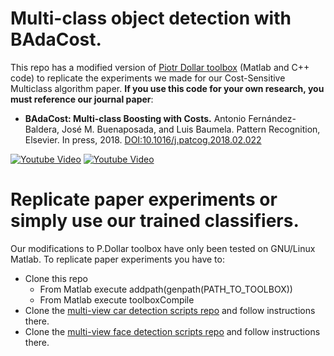 # Multi-class object detection with BAdaCost.

This repo has a modified version of [Piotr Dollar toolbox](http://vision.ucsd.edu/~pdollar/toolbox/doc/) (Matlab and C++ code) to replicate the experiments we made for our Cost-Sensitive Multiclass algorithm paper. **If you use this code for your own research, you must reference our journal paper**:
  
  * **BAdaCost: Multi-class Boosting with Costs.**
   Antonio Fernández-Baldera, José M. Buenaposada, and Luis Baumela.
   Pattern Recognition, Elsevier. In press, 2018.
   [DOI:10.1016/j.patcog.2018.02.022](https://doi.org/10.1016/j.patcog.2018.02.022)

 
   [![Youtube Video](https://img.youtube.com/vi/r6aNMm4ruFI/0.jpg)](https://youtu.be/r6aNMm4ruFI)
   [![Youtube Video](https://img.youtube.com/vi/uT8yPt2a5EE/0.jpg)](https://youtu.be/uT8yPt2a5EE)


# Replicate paper experiments or simply use our trained classifiers.

Our modifications to P.Dollar toolbox have only been tested on GNU/Linux Matlab. To replicate paper experiments you have to:

* Clone this repo
  * From Matlab execute addpath(genpath(PATH_TO_TOOLBOX))
  * From Matlab execute toolboxCompile
* Clone the [multi-view car detection scripts repo](https://github.com/jmbuena/toolbox.badacost.kitti.public) and follow instructions there.
* Clone the [multi-view face detection scripts repo](https://github.com/jmbuena/toolbox.badacost.faces.public) and follow instructions there.
